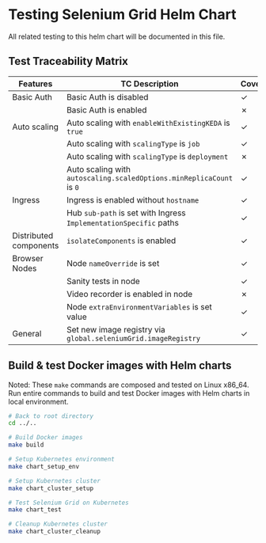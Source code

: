 # Testing Selenium Grid Helm Chart

All related testing to this helm chart will be documented in this file.

## Test Traceability Matrix

| Features               | TC Description                                                       | Coverage |
|------------------------|----------------------------------------------------------------------|----------|
| Basic Auth             | Basic Auth is disabled                                               | &check;  |
|                        | Basic Auth is enabled                                                | &cross;  |
| Auto scaling           | Auto scaling with `enableWithExistingKEDA` is `true`                 | &check;  |
|                        | Auto scaling with `scalingType` is `job`                             | &check;  |
|                        | Auto scaling with `scalingType` is `deployment`                      | &cross;  |
|                        | Auto scaling with `autoscaling.scaledOptions.minReplicaCount` is `0` | &check;  |
| Ingress                | Ingress is enabled without `hostname`                                | &check;  |
|                        | Hub `sub-path` is set with Ingress `ImplementationSpecific` paths    | &check;  |
| Distributed components | `isolateComponents` is enabled                                       | &check;  |
| Browser Nodes          | Node `nameOverride` is set                                           | &check;  |
|                        | Sanity tests in node                                                 | &check;  |
|                        | Video recorder is enabled in node                                    | &cross;  |
|                        | Node `extraEnvironmentVariables` is set value                        | &check;  |
| General                | Set new image registry via `global.seleniumGrid.imageRegistry`       | &check;  |

## Build & test Docker images with Helm charts
Noted: These `make` commands are composed and tested on Linux x86_64.
Run entire commands to build and test Docker images with Helm charts in local environment.

```bash
# Back to root directory
cd ../..

# Build Docker images
make build

# Setup Kubernetes environment
make chart_setup_env

# Setup Kubernetes cluster
make chart_cluster_setup

# Test Selenium Grid on Kubernetes
make chart_test

# Cleanup Kubernetes cluster
make chart_cluster_cleanup
```
